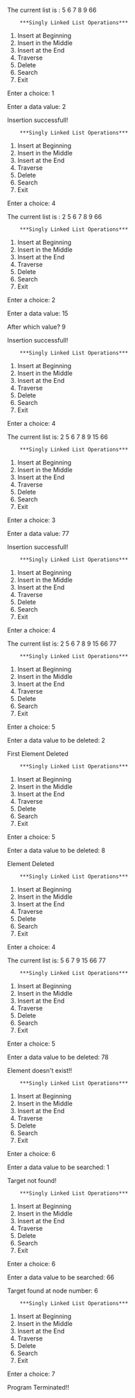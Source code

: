 The current list is :
5 6 7 8 9 66

        ***Singly Linked List Operations***
1) Insert at Beginning
2) Insert in the Middle
3) Insert at the End
4) Traverse
5) Delete
6) Search
7) Exit

Enter a choice: 1

Enter a data value: 2

Insertion successfull!

        ***Singly Linked List Operations***
1) Insert at Beginning
2) Insert in the Middle
3) Insert at the End
4) Traverse
5) Delete
6) Search
7) Exit

Enter a choice: 4

The current list is :
2 5 6 7 8 9 66

        ***Singly Linked List Operations***
1) Insert at Beginning
2) Insert in the Middle
3) Insert at the End
4) Traverse
5) Delete
6) Search
7) Exit

Enter a choice: 2

Enter a data value: 15

After which value? 9

Insertion successfull!

        ***Singly Linked List Operations***
1) Insert at Beginning
2) Insert in the Middle
3) Insert at the End
4) Traverse
5) Delete
6) Search
7) Exit

Enter a choice: 4

The current list is:
2 5 6 7 8 9 15 66

        ***Singly Linked List Operations***
1) Insert at Beginning
2) Insert in the Middle
3) Insert at the End
4) Traverse
5) Delete
6) Search
7) Exit

Enter a choice: 3

Enter a data value: 77

Insertion successfull!

        ***Singly Linked List Operations***
1) Insert at Beginning
2) Insert in the Middle
3) Insert at the End
4) Traverse
5) Delete
6) Search
7) Exit

Enter a choice: 4

The current list is:
2 5 6 7 8 9 15 66 77

        ***Singly Linked List Operations***
1) Insert at Beginning
2) Insert in the Middle
3) Insert at the End
4) Traverse
5) Delete
6) Search
7) Exit

Enter a choice: 5

Enter a data value to be deleted: 2

First Element Deleted

        ***Singly Linked List Operations***
1) Insert at Beginning
2) Insert in the Middle
3) Insert at the End
4) Traverse
5) Delete
6) Search
7) Exit

Enter a choice: 5

Enter a data value to be deleted: 8

Element Deleted

        ***Singly Linked List Operations***
1) Insert at Beginning
2) Insert in the Middle
3) Insert at the End
4) Traverse
5) Delete
6) Search
7) Exit

Enter a choice:
4

The current list is:
5 6 7 9 15 66 77

        ***Singly Linked List Operations***
1) Insert at Beginning
2) Insert in the Middle
3) Insert at the End
4) Traverse
5) Delete
6) Search
7) Exit

Enter a choice: 5

Enter a data value to be deleted: 78

Element doesn't exist!!

        ***Singly Linked List Operations***
1) Insert at Beginning
2) Insert in the Middle
3) Insert at the End
4) Traverse
5) Delete
6) Search
7) Exit

Enter a choice: 6

Enter a data value to be searched: 1

Target not found!

        ***Singly Linked List Operations***
1) Insert at Beginning
2) Insert in the Middle
3) Insert at the End
4) Traverse
5) Delete
6) Search
7) Exit

Enter a choice: 6

Enter a data value to be searched: 66

Target found at node number: 6

        ***Singly Linked List Operations***
1) Insert at Beginning
2) Insert in the Middle
3) Insert at the End
4) Traverse
5) Delete
6) Search
7) Exit

Enter a choice: 7

Program Terminated!!
